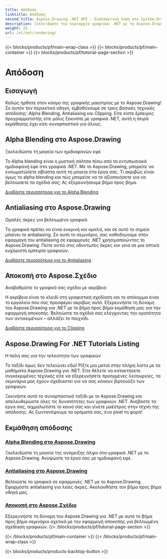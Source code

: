 ```yaml
---
title: Απόδοση
linktitle: Απόδοση
second_title: Aspose.Drawing .NET API - Εναλλακτική λύση στο System.Drawing.Common
description: Ξεκλειδώστε την κυριαρχία γραφικών .NET με το Aspose.Drawing! Ανεβάστε έργα με ανάμειξη άλφα για ημιδιαφανή εφέ. Μάθετε antialiasing και clipping για βελτιωμένα σχέδια.
weight: 25
url: /el/net/rendering/
---
```


{{< blocks/products/pf/main-wrap-class >}}
{{< blocks/products/pf/main-container >}}
{{< blocks/products/pf/tutorial-page-section >}}

# Απόδοση

## Εισαγωγή

Καλώς ήρθατε στον κόσμο της γραφικής μαεστρίας με το Aspose.Drawing! Σε αυτόν τον περιεκτικό οδηγό, εμβαθύνουμε σε τρεις βασικές τεχνικές απόδοσης: Alpha Blending, Antialiasing και Clipping. Είτε είστε έμπειρος προγραμματιστής είτε μόλις ξεκινάτε με γραφικά .NET, αυτή η σειρά εκμάθησης έχει κάτι συναρπαστικό για όλους.

## Alpha Blending στο Aspose.Drawing
Ξεκλειδώστε τη μαγεία των ημιδιαφανών εφέ

Το Alpha blending είναι η μυστική σάλτσα πίσω από τα εντυπωσιακά ημιδιαφανή εφέ στα γραφικά .NET. Με το Aspose.Drawing, μπορείτε να ενσωματώσετε αβίαστα αυτή τη μαγεία στα έργα σας. Τι ακριβώς είναι όμως το alpha blending και πώς μπορείτε να το αξιοποιήσετε για να βελτιώσετε τα σχέδιά σας; Ας εξερευνήσουμε βήμα προς βήμα.

[Διαβάστε περισσότερα για το Alpha Blending](./alpha-blending/)

## Antialiasing στο Aspose.Drawing
Ομαλές άκρες για βελτιωμένα γραφικά

Τα γραφικά πρέπει να είναι ευκρινή και ομαλά, και σε αυτό το σημείο μπαίνει το antialiasing. Σε αυτό το σεμινάριο, σας καθοδηγούμε στην εφαρμογή του antialiasing σε εφαρμογές .NET χρησιμοποιώντας το Aspose.Drawing. Πείτε αντίο στις οδοντωτές άκρες και γεια σε μια οπτικά ευχάριστη εμπειρία γραφικών.

[Διαβάστε περισσότερα για το Antialiasing](./antialiasing/)

## Αποκοπή στο Aspose.Σχέδιο
Αναβαθμίστε το γραφικό σας σχέδιο με ακρίβεια

Η ακρίβεια είναι το κλειδί στη γραφιστική σχεδίαση και το απόκομμα είναι το εργαλείο που σας προσφέρει ακριβώς αυτό. Εξερευνήστε τη δύναμη του Aspose.Drawing για .NET με το βήμα προς βήμα εκμάθησή μας για την εφαρμογή αποκοπής. Βελτιώστε τα σχέδιά σας ελέγχοντας την ορατότητα των αντικειμένων – αλλάζει το παιχνίδι.

[Διαβάστε περισσότερα για το Clipping](./clipping/)

## Aspose.Drawing For .NET Tutorials Listing
Η πύλη σας για την τελειότητα των γραφικών

Το ταξίδι όμως δεν τελειώνει εδώ! Ρίξτε μια ματιά στην πλήρη λίστα με τα μαθήματα Aspose.Drawing για .NET. Είτε θέλετε να κατακτήσετε συγκεκριμένες τεχνικές είτε να εξερευνήσετε προηγμένες λειτουργίες, τα σεμινάρια μας έχουν σχεδιαστεί για να σας κάνουν βιρτουόζο των γραφικών.

Ξεκινήστε αυτό το συναρπαστικό ταξίδι με το Aspose.Drawing και απελευθερώστε όλες τις δυνατότητες των γραφικών .NET. Ανεβάστε τα έργα σας, αιχμαλωτίστε το κοινό σας και γίνετε μαέστρος στην τέχνη της απόδοσης. Ας ζωντανέψουμε τα οράματά σας, ένα pixel τη φορά!
## Εκμάθηση απόδοσης
### [Alpha Blending στο Aspose.Drawing](./alpha-blending/)
Ξεκλειδώστε τη μαγεία της ανάμειξης άλφα στα γραφικά .NET με το Aspose.Drawing. Ανυψώστε τα έργα σας με ημιδιαφανή εφέ.
### [Antialiasing στο Aspose.Drawing](./antialiasing/)
Βελτιώστε τα γραφικά σε εφαρμογές .NET με το Aspose.Drawing. Εφαρμόστε antialiasing για λείες άκρες. Ακολουθήστε τον βήμα προς βήμα οδηγό μας.
### [Αποκοπή στο Aspose.Σχέδιο](./clipping/)
Εξερευνήστε τη δύναμη του Aspose.Drawing για .NET με αυτό το βήμα προς βήμα σεμινάριο σχετικά με την εφαρμογή αποκοπής για βελτιωμένη σχεδίαση γραφικών.
{{< /blocks/products/pf/tutorial-page-section >}}

{{< /blocks/products/pf/main-container >}}
{{< /blocks/products/pf/main-wrap-class >}}

{{< blocks/products/products-backtop-button >}}
